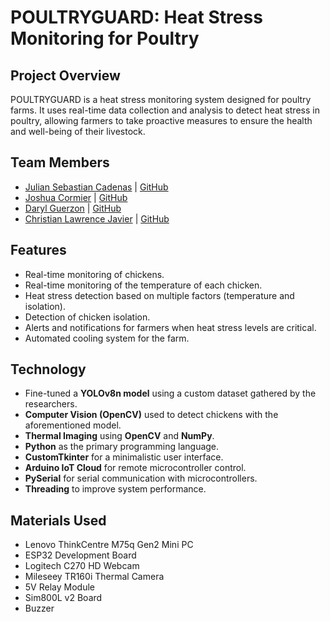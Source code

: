 # **POULTRYGUARD: Heat Stress Monitoring for Poultry**

## **Project Overview**
POULTRYGUARD is a heat stress monitoring system designed for poultry farms. It uses real-time data collection and analysis to detect heat stress in poultry, allowing farmers to take proactive measures to ensure the health and well-being of their livestock.

## **Team Members**
- [Julian Sebastian Cadenas](https://www.linkedin.com/in/julian-cadenas/) | [GitHub](https://github.com/julsCadenas)
- [Joshua Cormier](https://www.linkedin.com/in/joshua-cormier-613802328/) | [GitHub](https://github.com/Tetsuii)
- [Daryl Guerzon](https://www.linkedin.com/in/daryl-guerzon-0a980b212/) | [GitHub](https://github.com/ChristianLFJ)
- [Christian Lawrence Javier](https://www.linkedin.com/in/christianlawrencejavier/) | [GitHub](https://github.com/DarealGuerzon)

## **Features**
- Real-time monitoring of chickens.
- Real-time monitoring of the temperature of each chicken.
- Heat stress detection based on multiple factors (temperature and isolation).
- Detection of chicken isolation.
- Alerts and notifications for farmers when heat stress levels are critical.
- Automated cooling system for the farm.

## **Technology**
- Fine-tuned a **YOLOv8n model** using a custom dataset gathered by the researchers.
- **Computer Vision (OpenCV)** used to detect chickens with the aforementioned model.
- **Thermal Imaging** using **OpenCV** and **NumPy**.
- **Python** as the primary programming language.
- **CustomTkinter** for a minimalistic user interface.
- **Arduino IoT Cloud** for remote microcontroller control.
- **PySerial** for serial communication with microcontrollers.
- **Threading** to improve system performance.

## **Materials Used**
- Lenovo ThinkCentre M75q Gen2 Mini PC
- ESP32 Development Board
- Logitech C270 HD Webcam
- Mileseey TR160i Thermal Camera
- 5V Relay Module
- Sim800L v2 Board
- Buzzer
